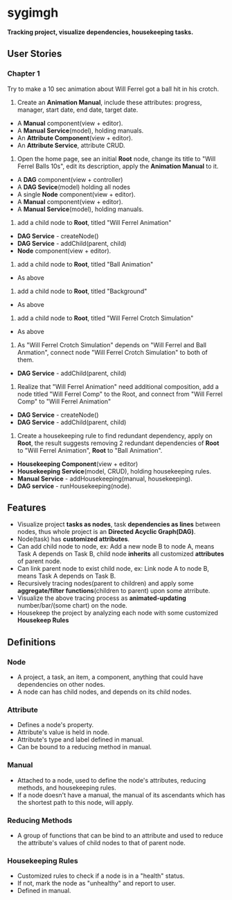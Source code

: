 # sygimgh
**Tracking project, visualize dependencies, housekeeping tasks.**

## User Stories
### Chapter 1

Try to make a 10 sec animation about Will Ferrel got a ball hit in his crotch.

1. Create an **Animation Manual**, include these attributes: progress, manager, start date, end date, target date.
  * A **Manual** component(view + editor).
  * A **Manual Service**(model), holding manuals.
  * An **Attribute Component**(view + editor).
  * An **Attribute Service**, attribute CRUD.
1. Open the home page, see an initial **Root** node, change its title to "Will Ferrel Balls 10s", edit its description, apply the **Animation Manual** to it.
  * A **DAG** component(view + controller)
  * A **DAG Sevice**(model) holding all nodes
  * A single **Node** component(view + editor).
  * A **Manual** component(view + editor).
  * A **Manual Service**(model), holding manuals.
1. add a child node to **Root**, titled "Will Ferrel Animation"
  * **DAG Service** - createNode()
  * **DAG Service** - addChild(parent, child)
  * **Node** component(view + editor).
1. add a child node to **Root**, titled "Ball Animation"
  * As above
1. add a child node to **Root**, titled "Background"
  * As above
1. add a child node to **Root**, titled "Will Ferrel Crotch Simulation"
  * As above
1. As "Will Ferrel Crotch Simulation" depends on "Will Ferrel and Ball Anmation", connect node "Will Ferrel Crotch Simulation" to both of them.
  * **DAG Service** - addChild(parent, child)
1. Realize that "Will Ferrel Animation" need additional composition, add a node titled "Will Ferrel Comp" to the Root, and connect from "Will Ferrel Comp" to "Will Ferrel Animation"
  * **DAG Service** - createNode()
  * **DAG Service** - addChild(parent, child)
1. Create a housekeeping rule to find redundant dependency, apply on **Root**, the result suggests removing 2 redundant dependencies of **Root** to "Will Ferrel Animation", **Root** to "Ball Animation".
  * **Housekeeping Component**(view + editor)
  * **Housekeeping Service**(model, CRUD), holding housekeeping rules.
  * **Manual Service** - addHousekeeping(manual, housekeeping).
  * **DAG service** - runHousekeeping(node).


## Features
* Visualize project **tasks as nodes**, task **dependencies as lines** between nodes, thus whole project is an **Directed Acyclic Graph(DAG)**.
* Node(task) has **customized attributes**.
* Can add child node to node, ex: Add a new node B to node A, means Task A depends on Task B, child node **inherits** all customized **attributes** of parent node.
* Can link parent node to exist child node, ex: Link node A to node B, means Task A depends on Task B.
* Recursively tracing nodes(parent to children) and apply some **aggregate/filter functions**(children to parent) upon some atrribute.
* Visualize the above tracing process as **animated-updating** number/bar/(some chart) on the node.
* Housekeep the project by analyzing each node with some customized **Housekeep Rules**

## Definitions
### Node
  * A project, a task, an item, a component, anything that could have dependencies on other nodes.
  * A node can has child nodes, and depends on its child nodes.

### Attribute
  * Defines a node's property.
  * Attribute's value is held in node.
  * Attribute's type and label defined in manual.
  * Can be bound to a reducing method in manual.

### Manual
  * Attached to a node, used to define the node's attributes, reducing methods, and housekeeping rules.
  * If a node doesn't have a manual, the manual of its ascendants which has the shortest path to this node, will apply.

### Reducing Methods
  * A group of functions that can be bind to an attribute and used to reduce the attribute's values of child nodes to that of parent node.

### Housekeeping Rules
  * Customized rules to check if a node is in a "health" status.
  * If not, mark the node as "unhealthy" and report to user.
  * Defined in manual.

